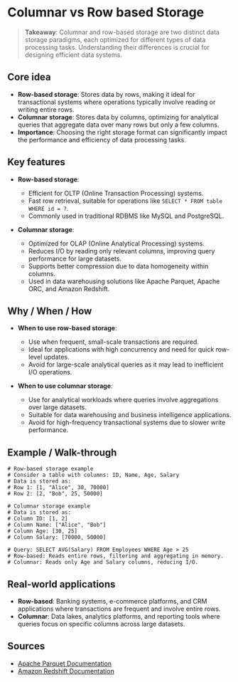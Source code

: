 # Columnar vs Row based Storage

> **Takeaway**: Columnar and row-based storage are two distinct data storage paradigms, each optimized for different types of data processing tasks. Understanding their differences is crucial for designing efficient data systems.

## Core idea
- **Row-based storage**: Stores data by rows, making it ideal for transactional systems where operations typically involve reading or writing entire rows.
- **Columnar storage**: Stores data by columns, optimizing for analytical queries that aggregate data over many rows but only a few columns.
- **Importance**: Choosing the right storage format can significantly impact the performance and efficiency of data processing tasks.

## Key features
- **Row-based storage**:
  - Efficient for OLTP (Online Transaction Processing) systems.
  - Fast row retrieval, suitable for operations like `SELECT * FROM table WHERE id = ?`.
  - Commonly used in traditional RDBMS like MySQL and PostgreSQL.
  
- **Columnar storage**:
  - Optimized for OLAP (Online Analytical Processing) systems.
  - Reduces I/O by reading only relevant columns, improving query performance for large datasets.
  - Supports better compression due to data homogeneity within columns.
  - Used in data warehousing solutions like Apache Parquet, Apache ORC, and Amazon Redshift.

## Why / When / How
- **When to use row-based storage**:
  - Use when frequent, small-scale transactions are required.
  - Ideal for applications with high concurrency and need for quick row-level updates.
  - Avoid for large-scale analytical queries as it may lead to inefficient I/O operations.

- **When to use columnar storage**:
  - Use for analytical workloads where queries involve aggregations over large datasets.
  - Suitable for data warehousing and business intelligence applications.
  - Avoid for high-frequency transactional systems due to slower write performance.

## Example / Walk-through
```pseudo
# Row-based storage example
# Consider a table with columns: ID, Name, Age, Salary
# Data is stored as:
# Row 1: [1, "Alice", 30, 70000]
# Row 2: [2, "Bob", 25, 50000]

# Columnar storage example
# Data is stored as:
# Column ID: [1, 2]
# Column Name: ["Alice", "Bob"]
# Column Age: [30, 25]
# Column Salary: [70000, 50000]

# Query: SELECT AVG(Salary) FROM Employees WHERE Age > 25
# Row-based: Reads entire rows, filtering and aggregating in memory.
# Columnar: Reads only Age and Salary columns, reducing I/O.
```

## Real-world applications
- **Row-based**: Banking systems, e-commerce platforms, and CRM applications where transactions are frequent and involve entire rows.
- **Columnar**: Data lakes, analytics platforms, and reporting tools where queries focus on specific columns across large datasets.

## Sources
- [Apache Parquet Documentation](https://parquet.apache.org/documentation/latest/)
- [Amazon Redshift Documentation](https://docs.aws.amazon.com/redshift/latest/dg/c_columnar_storage_disk_mem_mgmnt.html)